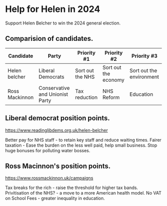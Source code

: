 # Help for Helen in 2024

Support Helen Belcher to win the 2024 general election.

## Comparision of candidates.

Candidate      | Party | Priority #1 | Priority #2 | Priority #3 |
---------------|----------|---------|---------|---------|
Helen belcher  | Liberal Democrats | Sort out the NHS | Sort out the economy | Sort out the environment |
Ross Mackinnon | Conservative and Unionist Party | Tax reduction | NHS Reform | Education |


## Liberal democrat position points.

https://www.readinglibdems.org.uk/helen-belcher

Better pay for NHS staff - to retain key staff and reduce waiting times.
Fairer taxation - Ease the burden on the less well paid, help small business.
Stop huge bonuses for polluting water bosses.


## Ross Macinnon's position points.

https://www.rossmackinnon.uk/campaigns

Tax breaks for the rich - raise the threshold for higher tax bands.
Privitisation of the NHS? - a move to a more American health model.
No VAT on School Fees - greater inequality in education.







